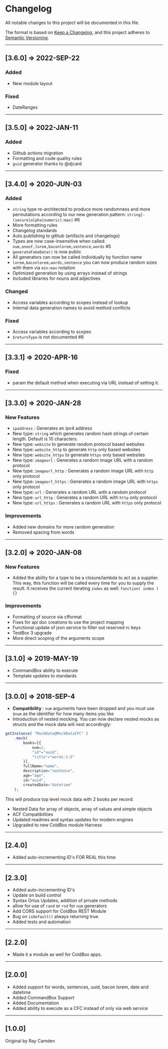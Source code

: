# Changelog

All notable changes to this project will be documented in this file.

The format is based on [Keep a Changelog](https://keepachangelog.com/en/1.0.0/),
and this project adheres to [Semantic Versioning](https://semver.org/spec/v2.0.0.html).

----

## [3.6.0] => 2022-SEP-22

### Added

* New module layout

### Fixed

* DateRanges

----

## [3.5.0] => 2022-JAN-11

### Added

* Github actions migration
* Formatting and code quality rules
* `guid` generator thanks to @djcard

----

## [3.4.0] => 2020-JUN-03

### Added

* `string` type re-architected to produce more randomness and more permutations according to our new generation pattern: `string[-(secure|alpha|numeric):max]` #6
* More formatting rules
* Changelog standards
* Auto publishing to github (artifacts and changelogs)
* Types are now case-insensitive when called: `num,oneof,lorem,baconlorem,sentence,words`  #5
* `generateFakeData()` is now public
* All generators can now be called individually by function name
* `lorem,baconlorem,words,sentence` you can now produce random sizes with them via `min:max` notation
* Optimized generation by using arrays instead of strings
* Included libraries for nouns and adjectives

### Changed

* Access variables according to scopes instead of lookup
* Internal data generation names to avoid method conflicts

### Fixed

* Access variables according to scopes
* `$returnType` is not documented #8

----

## [3.3.1] => 2020-APR-16

### Fixed

* param the default method when executing via URL instead of setting it.

----

## [3.3.0] => 2020-JAN-28

### New Features

* `ipaddress` : Generates an ipv4 address
* New type: `string` which generates random hash strings of certain length. Default is 10 characters.
* New type: `website` to generate random protocol based websites
* New type: `website_http` to generate `http` only based websites
* New type: `website_https` to generate `https` only based websites
* New type: `imageurl` : Generates a random image URL with a random protocol
* New type: `imageurl_http` : Generates a random image URL with `http` only protocol
* New type: `imageurl_https` : Generates a random image URL with `https` only protocol
* New type: `url` : Generates a random URL with a random protocol
* New type: `url_http` : Generates a random URL with `http` only protocol
* New type: `url_https` : Generates a random URL with `https` only protocol

### Improvements

* Added new domains for more random generation
* Removed spacing from words

----

## [3.2.0] => 2020-JAN-08

### New Features

* Added the ability for a type to be a closure/lambda to act as a supplier. This way, this function will be called every time for you to supply the result.  It receives the current iterating `index` as well: `function( index ){}`

### Improvements

* Formatting of source via cfformat
* Fixes for api doc creations to use the project mapping
* Functional update of json service to filter out reserved rc keys
* TestBox 3 upgrade
* More direct scoping of the arguments scope

----

## [3.1.0] => 2019-MAY-19

* CommandBox ability to execute
* Template updates to standards

----

## [3.0.0] => 2018-SEP-4

* **Compatibility** : `num` arguments have been dropped and you must use `$num` as the identifier for how many items you like
* Introduction of nested mocking. You can now declare nested mocks as structs and the mock data will nest accordingly:

```js
getInstance( "MockData@MockDataCFC" )
	.mock(
		books=[{
			num=2,
			"id"="uuid",
			"title"="words:1:5"
		}],
		fullName="name",
		description="sentence",
		age="age",
		id="uuid",
		createdDate="datetime"
	);
```

This will produce top level mock data with 2 books per record.

* Nested Data for array of objects, array of values and simple objects
* ACF Compatibilities
* Updated readmes and syntax updates for modern engines
* Upgraded to new ColdBox module Harness

----

## [2.4.0]

* Added auto-incrementing ID's FOR REAL this time

----

## [2.3.0]

* Added auto-incrementing ID's
* Update on build control
* Syntax Ortus Updates, addition of private methods
* allow for use of `rand` or `rnd` for `num` generators
* Add CORS support for ColdBox REST Module
* Bug on `isDefault()` always returning true.
* Added tests and automation

----

## [2.2.0]

* Made it a module as well for ColdBox apps.

----

## [2.0.0]

* Added support for words, sentences, uuid, bacon lorem, date and datetime
* Added CommandBox Support
* Added Documentation
* Added ability to execute as a CFC instead of only via web service

----

## [1.0.0]

Original by Ray Camden
